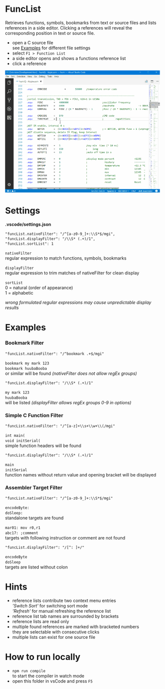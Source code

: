 # FuncList

Retrieves functions, symbols, bookmarks from text or source files and lists references in a side editor. Clicking a references will reveal the corresponding position in text or source file.

- open a C source file  
  see [Examples](#examples) for different file settings
- select `F1 > Function List`
- a side editor opens and shows a functions reference list
- click a reference

![funclist in action](images/funcList.gif)

# Settings
__.vscode/settings.json__

    "funcList.nativeFilter": "/^[a-z0-9_]+:\\S*$/mgi",
    "funcList.displayFilter": "/\\S* (.+)/1",
    "funcList.sortList": 1

`nativeFilter`  
regular expression to match functions, symbols, bookmarks

`displayFilter`  
regular expression to trim matches of nativeFilter for clean display

`sortList`  
0 = natural (order of appearance)  
1 = alphabetic 

_wrong formulated regular expressions may cause unpredictable display results_

# Examples

### Bookmark Filter

    "funcList.nativeFilter": "/^bookmark .+$/mgi"

`bookmark my mark 123`  
`bookmark huubaBooba`  
or similar will be found _(nativeFilter does not allow regEx groups)_

    "funcList.displayFilter": "/\\S* (.+)/1"

`my mark 123`  
`huubaBooba`  
will be listed _(displayFilter allows regEx groups 0-9 in options)_

### Simple C Function Filter

    "funcList.nativeFilter": "/^[a-z]+\\s+\\w+\\(/mgi"

`int main(`  
`void initSerial(`  
simple function headers will be found

    "funcList.displayFilter": "/\\S* (.+)/1"

`main`  
`initSerial`  
function names without return value and opening bracket will be displayed

### Assembler Target Filter

    "funcList.nativeFilter": "/^[a-z0-9_]+:\\S*$/mgi"

`encodeByte:`  
`doSleep:`  
standalone targets are found

`mar01: mov r0,r1`  
`abc17: ;comment`  
targets with following instruction or comment are not found

    "funcList.displayFilter": "/[^: ]+/"
    
`encodeByte`  
`doSleep`  
targets are listed without colon

# Hints

- reference lists contribute two context menu entries  
  _'Switch Sort'_ for switching sort mode  
  _'Refresh'_ for manual refreshing the reference list
- reference list tab names are surrounded by brackets
- reference lists are read only
- multiple found references are marked with bracketed numbers  
  they are selectable with consecutive clicks  
- multiple lists can exist for one source file

# How to run locally

- `npm run compile`  
to start the compiler in watch mode
- open this folder in vsCode and press `F5`
